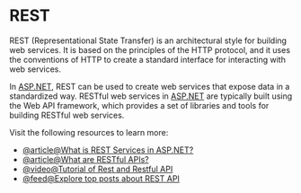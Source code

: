 # REST

REST (Representational State Transfer) is an architectural style for building web services. It is based on the principles of the HTTP protocol, and it uses the conventions of HTTP to create a standard interface for interacting with web services.

In [ASP.NET](http://ASP.NET), REST can be used to create web services that expose data in a standardized way. RESTful web services in [ASP.NET](http://ASP.NET) are typically built using the Web API framework, which provides a set of libraries and tools for building RESTful web services.

Visit the following resources to learn more:

- [@article@What is REST Services in ASP.NET?](http://www.codedigest.com/quick-start/16/what-is-rest-services-how-to-create-rest-services-in-aspnet)
- [@article@What are RESTful APIs?](https://www.pragimtech.com/blog/blazor/what-are-restful-apis/)
- [@video@Tutorial of Rest and Restful API](https://www.youtube.com/watch?v=4r1CIUs5s2I)
- [@feed@Explore top posts about REST API](https://app.daily.dev/tags/rest-api?ref=roadmapsh)